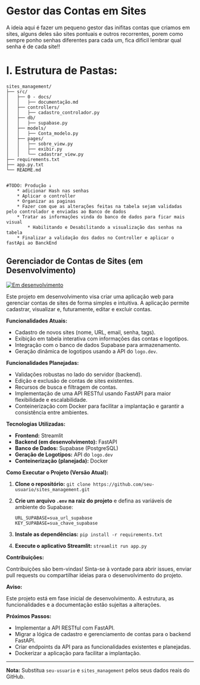 # Gestor das Contas em Sites

A ideia aqui é fazer um pequeno gestor das inifitas contas que criamos em sites, alguns deles são sites pontuais e outros recorrentes, porem como sempre ponho senhas diferentes para cada um, fica dificil lembrar qual senha é de cada site!!

# I. Estrutura de Pastas:
```
sites_management/
├── src/
│   ├── 0 - docs/    
│   │   ├── documentação.md   
│   ├── controllers/    
│   │   ├── cadastro_controlador.py   
│   ├── db/    
│   │   ├── supabase.py   
│   ├── models/    
│   │   ├── Conta_modelo.py   
│   ├── pages/    
│   │   ├── sobre_view.py   
│   │   ├── exibir.py   
│   │   └── cadastrar_view.py              
├── requirements.txt
├── app.py.txt
└── README.md     
        
```

```
#TODO: Produção ↓
    * adicionar Hash nas senhas
    * Aplicar o controller
    * Organizar as paginas
    * Fazer com que as alterações feitas na tabela sejam validadas pelo controlador e enviadas ao Banco de dados
    * Tratar as informações vinda do banco de dados para ficar mais visual
        * Habilitando e Desabilitando a visualização das senhas na tabela
    * Finalizar a validação dos dados no Controller e aplicar o fastApi ao BanckEnd
```



## Gerenciador de Contas de Sites (em Desenvolvimento)

[![Em desenvolvimento](https://img.shields.io/badge/Status-Em%20Desenvolvimento-orange)](https://github.com/seu-usuario/sites_management)

Este projeto em desenvolvimento visa criar uma aplicação web para gerenciar contas de sites de forma simples e intuitiva. A aplicação permite cadastrar, visualizar e, futuramente, editar e excluir contas.

**Funcionalidades Atuais:**

- Cadastro de novos sites (nome, URL, email, senha, tags).
- Exibição em tabela interativa com informações das contas e logotipos.
- Integração com o banco de dados Supabase para armazenamento.
- Geração dinâmica de logotipos usando a API do `logo.dev`.

**Funcionalidades Planejadas:**

- Validações robustas no lado do servidor (backend).
- Edição e exclusão de contas de sites existentes.
- Recursos de busca e filtragem de contas.
- Implementação de uma API RESTful usando FastAPI para maior flexibilidade e escalabilidade.
- Conteinerização com Docker para facilitar a implantação e garantir a consistência entre ambientes.

**Tecnologias Utilizadas:**

- **Frontend:** Streamlit
- **Backend (em desenvolvimento):** FastAPI
- **Banco de Dados:** Supabase (PostgreSQL)
- **Geração de Logotipos:** API do `logo.dev`
- **Conteinerização (planejada):** Docker

**Como Executar o Projeto (Versão Atual):**

1. **Clone o repositório:** `git clone https://github.com/seu-usuario/sites_management.git`
2. **Crie um arquivo `.env` na raiz do projeto** e defina as variáveis de ambiente do Supabase:

   ```
   URL_SUPABASE=sua_url_supabase
   KEY_SUPABASE=sua_chave_supabase
   ```

3. **Instale as dependências:** `pip install -r requirements.txt`
4. **Execute o aplicativo Streamlit:** `streamlit run app.py`

**Contribuições:**

Contribuições são bem-vindas! Sinta-se à vontade para abrir issues, enviar pull requests ou compartilhar ideias para o desenvolvimento do projeto.

**Aviso:**

Este projeto está em fase inicial de desenvolvimento. A estrutura, as funcionalidades e a documentação estão sujeitas a alterações.


**Próximos Passos:**

- Implementar a API RESTful com FastAPI.
- Migrar a lógica de cadastro e gerenciamento de contas para o backend FastAPI.
- Criar endpoints da API para as funcionalidades existentes e planejadas.
- Dockerizar a aplicação para facilitar a implantação.

---

**Nota:** Substitua `seu-usuario` e `sites_management` pelos seus dados reais do GitHub. 
